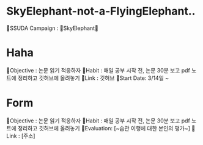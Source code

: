 # SkyElephant-not-a-FlyingElephant..
📙SSUDA Campaign : 🐘SkyElephant🐘


# Haha
🐘Objective : 논문 읽기 적응하자
🐘Habit     : 매일 공부 시작 전, 논문 30분 보고 pdf 노트에 정리하고 깃허브에 올려놓기
🐘Link      :  깃허브
🐘Start Date: 3/14일 ~

# Form
🐘Objective : 논문 읽기 적응하자
🐘Habit     : 매일 공부 시작 전, 논문 30분 보고 pdf 노트에 정리하고 깃허브에 올려놓기
🐘Evaluation: [~습관 이행에 대한 본인의 평가~]
🐘Link      : [주소]
